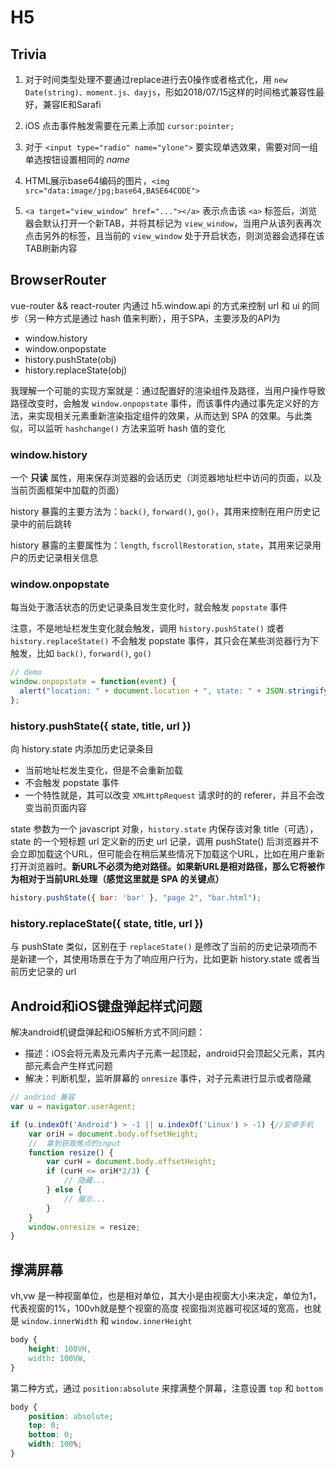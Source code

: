 # H5

## Trivia

1. 对于时间类型处理不要通过replace进行去0操作或者格式化，用 `new Date(string)、moment.js、dayjs`，形如2018/07/15这样的时间格式兼容性最好，兼容IE和Sarafi

2. iOS 点击事件触发需要在元素上添加 `cursor:pointer;`

3. 对于 `<input type="radio" name="ylone">` 要实现单选效果，需要对同一组单选按钮设置相同的 *name*

4. HTML展示base64编码的图片，`<img src="data:image/jpg;base64,BASE64CODE">`

5. `<a target="view_window" href="..."></a>` 表示点击该 `<a>` 标签后，浏览器会默认打开一个新TAB，并将其标记为 `view_window`，当用户从该列表再次点击另外的标签，且当前的 `view_window` 处于开启状态，则浏览器会选择在该TAB刷新内容


## BrowserRouter

vue-router && react-router 内通过 h5.window.api 的方式来控制 url 和 ui 的同步（另一种方式是通过 hash 值来判断），用于SPA，主要涉及的API为

- window.history
- window.onpopstate
- history.pushState(obj)
- history.replaceState(obj)

我理解一个可能的实现方案就是：通过配置好的渲染组件及路径，当用户操作导致路径改变时，会触发 `window.onpopstate` 事件，而该事件内通过事先定义好的方法，来实现相关元素重新渲染指定组件的效果，从而达到 SPA 的效果。与此类似，可以监听 `hashchange()` 方法来监听 hash 值的变化

### window.history

一个 **只读** 属性，用来保存浏览器的会话历史（浏览器地址栏中访问的页面，以及当前页面框架中加载的页面）

history 暴露的主要方法为：`back()`, `forward()`, `go()`，其用来控制在用户历史记录中的前后跳转

history 暴露的主要属性为：`length`, `fscrollRestoration`, `state`，其用来记录用户的历史记录相关信息

### window.onpopstate

每当处于激活状态的历史记录条目发生变化时，就会触发 `popstate` 事件

注意，不是地址栏发生变化就会触发，调用 `history.pushState()` 或者 `history.replaceState()` 不会触发 popstate 事件，其只会在某些浏览器行为下触发，比如 `back()`, `forward()`, `go()`

```javascript
// demo
window.onpopstate = function(event) {
  alert("location: " + document.location + ", state: " + JSON.stringify(event.state));
};
```

### history.pushState({ state, title, url })

向 history.state 内添加历史记录条目

- 当前地址栏发生变化，但是不会重新加载
- 不会触发 popstate 事件
- 一个特性就是，其可以改变 `XMLHttpRequest` 请求时的的 referer，并且不会改变当前页面内容

state 参数为一个 javascript 对象，`history.state` 内保存该对象
title（可选），state 的一个短标题
url 定义新的历史 url 记录，调用 pushState() 后浏览器并不会立即加载这个URL，但可能会在稍后某些情况下加载这个URL，比如在用户重新打开浏览器时。**新URL不必须为绝对路径。如果新URL是相对路径，那么它将被作为相对于当前URL处理（感觉这里就是 SPA 的关键点）**

```javascript
history.pushState({ bar: 'bar' }, "page 2", "bar.html");
```

### history.replaceState({ state, title, url })

与 pushState 类似，区别在于 `replaceState()`  是修改了当前的历史记录项而不是新建一个，其使用场景在于为了响应用户行为，比如更新 history.state 或者当前历史记录的 url


## Android和iOS键盘弹起样式问题

解决android机键盘弹起和iOS解析方式不同问题：

- 描述：iOS会将元素及元素内子元素一起顶起，android只会顶起父元素，其内部元素会产生样式问题
- 解决：判断机型，监听屏幕的 `onresize` 事件，对子元素进行显示或者隐藏

```javascript
// andriod 兼容
var u = navigator.userAgent;

if (u.indexOf('Android') > -1 || u.indexOf('Linux') > -1) {//安卓手机
    var oriH = document.body.offsetHeight;
    //  拿到获取焦点的input
    function resize() {
        var curH = document.body.offsetHeight;
        if (curH <= oriH*2/3) {
            // 隐藏...
        } else {
            // 展示...
        }
    }
    window.onresize = resize;
}
```


## 撑满屏幕

vh,vw 是一种视窗单位，也是相对单位，其大小是由视窗大小来决定，单位为1，代表视窗的1%，100vh就是整个视窗的高度
视窗指浏览器可视区域的宽高，也就是 `window.innerWidth` 和 `window.innerHeight`

```css
body {
    height: 100VH,
    width: 100VW,
} 
```

第二种方式，通过 `position:absolute` 来撑满整个屏幕，注意设置 `top` 和 `bottom`

```css
body {
    position: absolute;
    top: 0;
    bottom: 0;
    width: 100%;
}
```